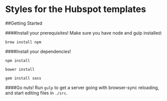 # Styles for the Hubspot templates

##Getting Started

####Install your prerequisites!
Make sure you have node and gulp installed:

`brew install npm`

####Install your dependencies!

`npm install`

`bower install`

`gem install sass`

####Go nuts!
Run `gulp` to get a server going with browser-sync reloading, and start editing files in `./src`.

